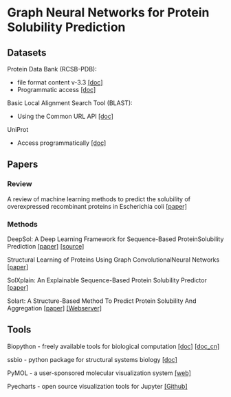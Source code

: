 # Graph Neural Networks for Protein Solubility Prediction

## Datasets

Protein Data Bank (RCSB-PDB):
- file format content v-3.3 [[doc]](http://www.wwpdb.org/documentation/file-format-content/format33/v3.3.html)
- Programmatic access [[doc]](https://www.rcsb.org/pages/webservices)

Basic Local Alignment Search Tool (BLAST):
- Using the Common URL API [[doc]](https://ncbi.github.io/blast-cloud/dev/using-url-api.html)

UniProt
- Access programmatically [[doc]](https://www.uniprot.org/help/api)

## Papers

### Review

A review of machine learning methods to predict the solubility of overexpressed recombinant proteins in Escherichia coli
[[paper]](https://bmcbioinformatics.biomedcentral.com/articles/10.1186/1471-2105-15-134)

### Methods

DeepSol: A Deep Learning Framework for Sequence-Based ProteinSolubility Prediction 
[[paper]](https://sameerkhurana10.github.io/papers/pre_print.pdf)
[[source]](https://zenodo.org/record/1162886#.XdLx8ZJKhMY)

Structural Learning of Proteins Using Graph ConvolutionalNeural Networks
[[paper]](https://www.biorxiv.org/content/biorxiv/early/2019/04/16/610444.full.pdf)

SolXplain: An Explainable Sequence-Based Protein Solubility Predictor
[[paper]](https://www.biorxiv.org/content/early/2019/05/27/651067.full.pdf)

Solart: A Structure-Based Method To Predict Protein Solubility And Aggregation
[[paper]](https://www.biorxiv.org/content/early/2019/04/07/600734.full.pdf)
[[Webserver]](http://babylone.ulb.ac.be/SOLART/)

## Tools

Biopython - freely available tools for biological computation
[[doc]](http://biopython.org/DIST/docs/tutorial/Tutorial.html)
[[doc_cn]](https://biopython-cn.readthedocs.io/zh_CN/latest/index.html)

ssbio - python package for structural systems biology
[[doc]](https://ssbio.readthedocs.io/en/latest/)

PyMOL - a user-sponsored molecular visualization system
[[web]](https://pymol.org/2/)

Pyecharts - open source visualization tools for Jupyter
[[Github]](https://github.com/pyecharts/pyecharts)





